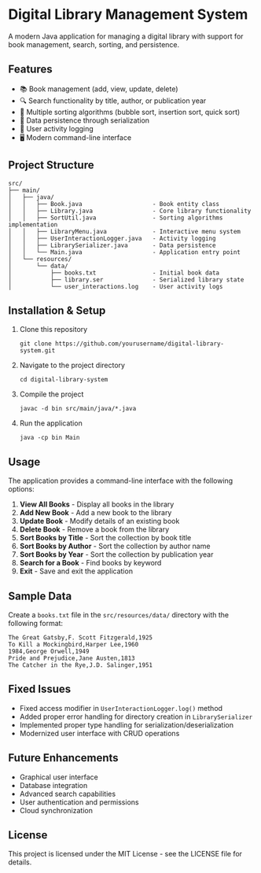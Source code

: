 # Digital Library Management System

A modern Java application for managing a digital library with support for book management, search, sorting, and persistence.

## Features

- 📚 Book management (add, view, update, delete)
- 🔍 Search functionality by title, author, or publication year
- 🔄 Multiple sorting algorithms (bubble sort, insertion sort, quick sort)
- 💾 Data persistence through serialization
- 📝 User activity logging
- 🖥️ Modern command-line interface

## Project Structure

```
src/
├── main/
│   ├── java/
│   │   ├── Book.java                    - Book entity class
│   │   ├── Library.java                 - Core library functionality
│   │   ├── SortUtil.java                - Sorting algorithms implementation
│   │   ├── LibraryMenu.java             - Interactive menu system
│   │   ├── UserInteractionLogger.java   - Activity logging
│   │   ├── LibrarySerializer.java       - Data persistence
│   │   └── Main.java                    - Application entry point
│   └── resources/
│       └── data/
│           ├── books.txt                - Initial book data
│           ├── library.ser              - Serialized library state
│           └── user_interactions.log    - User activity logs
```

## Installation & Setup

1. Clone this repository
   ```
   git clone https://github.com/yourusername/digital-library-system.git
   ```

2. Navigate to the project directory
   ```
   cd digital-library-system
   ```

3. Compile the project
   ```
   javac -d bin src/main/java/*.java
   ```

4. Run the application
   ```
   java -cp bin Main
   ```

## Usage

The application provides a command-line interface with the following options:

1. **View All Books** - Display all books in the library
2. **Add New Book** - Add a new book to the library
3. **Update Book** - Modify details of an existing book
4. **Delete Book** - Remove a book from the library
5. **Sort Books by Title** - Sort the collection by book title
6. **Sort Books by Author** - Sort the collection by author name
7. **Sort Books by Year** - Sort the collection by publication year
8. **Search for a Book** - Find books by keyword
9. **Exit** - Save and exit the application

## Sample Data

Create a `books.txt` file in the `src/resources/data/` directory with the following format:

```
The Great Gatsby,F. Scott Fitzgerald,1925
To Kill a Mockingbird,Harper Lee,1960
1984,George Orwell,1949
Pride and Prejudice,Jane Austen,1813
The Catcher in the Rye,J.D. Salinger,1951
```

## Fixed Issues

- Fixed access modifier in `UserInteractionLogger.log()` method
- Added proper error handling for directory creation in `LibrarySerializer`
- Implemented proper type handling for serialization/deserialization
- Modernized user interface with CRUD operations

## Future Enhancements

- Graphical user interface
- Database integration
- Advanced search capabilities
- User authentication and permissions
- Cloud synchronization

## License

This project is licensed under the MIT License - see the LICENSE file for details.